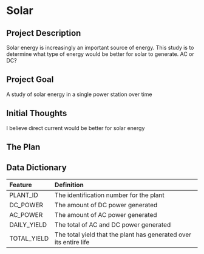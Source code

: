 # Solar
## Project Description
Solar energy is increasingly an important source of energy. This study is to determine what type of energy would be better for solar to generate. AC or DC?

## Project Goal
A study of solar energy in a single power station over time

## Initial Thoughts
I believe direct current would be better for solar energy

## The Plan

## Data Dictionary

| Feature | Definition |
|:--------|:-----------|
|PLANT_ID| The identification number for the plant|
|DC_POWER| The amount of DC power generated|
|AC_POWER| The amount of AC power generated|
|DAILY_YIELD| The total of AC and DC power generated|
|TOTAL_YIELD| The total yield that the plant has generated over its entire life|